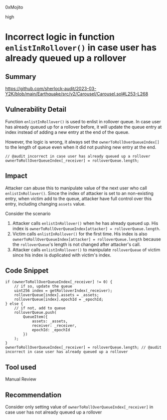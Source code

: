 0xMojito

high

# Incorrect logic in function `enlistInRollover()` in case user has already queued up a rollover

## Summary
https://github.com/sherlock-audit/2023-03-Y2K/blob/main/Earthquake/src/v2/Carousel/Carousel.sol#L253-L268

## Vulnerability Detail
Function `enlistInRollover()` is used to enlist in rollover queue. In case user has already queued up for a rollover before, it will update the queue entry at index instead of adding a new entry at the end of the queue. 

However, the logic is wrong, it always set the `ownerToRollOverQueueIndex[]` to the length of queue even when it did not pushing new entry at the end.
```solidity
// @audit incorrect in case user has already queued up a rollover
ownerToRollOverQueueIndex[_receiver] = rolloverQueue.length;
```

## Impact
Attacker can abuse this to manipulate value of the next user who call `enlistInRollover()`. 
Since the index of attacker is set to an non-existing entry, when victim add to the queue, attacker have full control over this entry, including changing `assets` value.

Consider the scenario
1. Attacker calls `enlistInRollover()` when he has already queued up. His index is `ownerToRollOverQueueIndex[attacker] = rolloverQueue.length`.
2. Victim calls `enlistInRollover()` for the first time. His index is also `ownerToRollOverQueueIndex[attacker] = rolloverQueue.length` because the `rolloverQueue`'s length is not changed after attacker's call.
3. Attacker calls `enlistInRollover()` to manipulate `rolloverQueue` of victim since his index is duplicated with victim's index.

## Code Snippet
```solidity
if (ownerToRollOverQueueIndex[_receiver] != 0) {
    // if so, update the queue
    uint256 index = getRolloverIndex(_receiver);
    rolloverQueue[index].assets = _assets;
    rolloverQueue[index].epochId = _epochId;
} else {
    // if not, add to queue
    rolloverQueue.push(
        QueueItem({
            assets: _assets,
            receiver: _receiver,
            epochId: _epochId
        })
    );
}
ownerToRollOverQueueIndex[_receiver] = rolloverQueue.length; // @audit incorrect in case user has already queued up a rollover
```

## Tool used

Manual Review

## Recommendation
Consider only setting value of `ownerToRollOverQueueIndex[_receiver]` in case user has not already queued up a rollover
